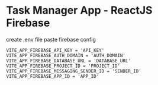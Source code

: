 # Task Manager App - ReactJS Firebase

create .env file paste firebase config

```
VITE_APP_FIREBASE_API_KEY = 'API_KEY'
VITE_APP_FIREBASE_AUTH_DOMAIN = 'AUTH_DOMAIN'
VITE_APP_FIREBASE_DATABASE_URL = 'DATABASE_URL'
VITE_APP_FIREBASE_PROJECT_ID = 'PROJECT_ID'
VITE_APP_FIREBASE_MESSAGING_SENDER_ID = 'SENDER_ID'
VITE_APP_FIREBASE_APP_ID = 'APP_ID'
```
